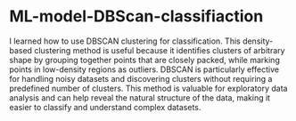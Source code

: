 # ML-model-DBScan-classifiaction
I learned how to use DBSCAN clustering for classification. This density-based clustering method is useful because it identifies clusters of arbitrary shape by grouping together points that are closely packed, while marking points in low-density regions as outliers. DBSCAN is particularly effective for handling noisy datasets and discovering clusters without requiring a predefined number of clusters. This method is valuable for exploratory data analysis and can help reveal the natural structure of the data, making it easier to classify and understand complex datasets.
